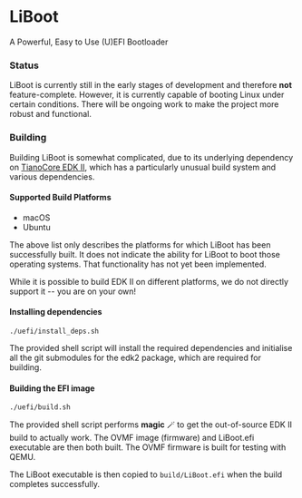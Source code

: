 # LiBoot
A Powerful, Easy to Use (U)EFI Bootloader

### Status
LiBoot is currently still in the early stages of development and therefore **not** feature-complete. However, it is currently capable
of booting Linux under certain conditions. There will be ongoing work to make the project more robust and functional.

### Building

Building LiBoot is somewhat complicated, due to its underlying dependency on [TianoCore EDK II](https://github.com/tianocore/edk2/), which has a particularly
unusual build system and various dependencies.

#### Supported Build Platforms

* macOS
* Ubuntu

The above list only describes the platforms for which LiBoot has been successfully built. It does not indicate the ability for LiBoot to boot those
operating systems. That functionality has not yet been implemented.

While it is possible to build EDK II on different platforms, we do not directly support it -- you are on your own!

#### Installing dependencies
    ./uefi/install_deps.sh

The provided shell script will install the required dependencies and initialise all the git submodules for the edk2
package, which are required for building.

#### Building the EFI image
    ./uefi/build.sh

The provided shell script performs **magic** 🪄 to get the out-of-source EDK II build to actually work. The OVMF image (firmware) and LiBoot.efi
executable are then both built. The OVMF firmware is built for testing with QEMU.

The LiBoot executable is then copied to `build/LiBoot.efi` when the build completes successfully. 
